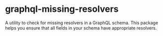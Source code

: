 # graphql-missing-resolvers

A utility to check for missing resolvers in a GraphQL schema. This package helps you ensure that all fields in your schema have appropriate resolvers.
